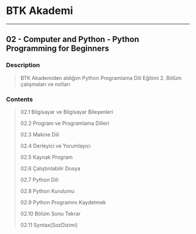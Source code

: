 # BTK Akademi
___

## 02 - Computer and Python - Python Programming for Beginners

### Description
> BTK Akademiden aldığım Python Programlama Dili Eğitimi 2. Bölüm çalışmaları ve notları

### Contents
> 02.1 Bilgisayar ve Bilgisayar Bileşenleri
> 
> 02.2 Program ve Programlama Dilleri
> 
> 02.3 Makine Dili
> 
> 02.4 Derleyici ve Yorumlayıcı
> 
> 02.5 Kaynak Program
> 
> 02.6 Çalıştırılabilir Dosya
> 
> 02.7 Python Dili
> 
> 02.8 Python Kurulumu
> 
> 02.9 Python Programını Kaydetmek
> 
> 02.10 Bölüm Sonu Tekrar
> 
> 02.11 Syntax(SozDizimi)
